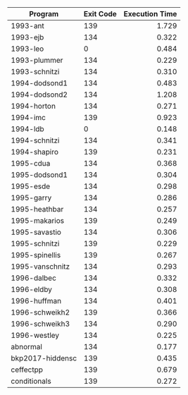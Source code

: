 | Program | Exit Code | Execution Time |
| ------- |:--------- | --------------:|
| 1993-ant | 139 | 1.729 |
| 1993-ejb | 134 | 0.322 |
| 1993-leo | 0 | 0.484 |
| 1993-plummer | 134 | 0.229 |
| 1993-schnitzi | 134 | 0.310 |
| 1994-dodsond1 | 134 | 0.483 |
| 1994-dodsond2 | 134 | 1.208 |
| 1994-horton | 134 | 0.271 |
| 1994-imc | 139 | 0.923 |
| 1994-ldb | 0 | 0.148 |
| 1994-schnitzi | 134 | 0.341 |
| 1994-shapiro | 139 | 0.231 |
| 1995-cdua | 134 | 0.368 |
| 1995-dodsond1 | 134 | 0.304 |
| 1995-esde | 134 | 0.298 |
| 1995-garry | 134 | 0.286 |
| 1995-heathbar | 134 | 0.257 |
| 1995-makarios | 139 | 0.249 |
| 1995-savastio | 134 | 0.306 |
| 1995-schnitzi | 139 | 0.229 |
| 1995-spinellis | 139 | 0.267 |
| 1995-vanschnitz | 134 | 0.293 |
| 1996-dalbec | 134 | 0.332 |
| 1996-eldby | 134 | 0.308 |
| 1996-huffman | 134 | 0.401 |
| 1996-schweikh2 | 139 | 0.366 |
| 1996-schweikh3 | 134 | 0.290 |
| 1996-westley | 134 | 0.225 |
| abnormal | 134 | 0.177 |
| bkp2017-hiddensc | 139 | 0.435 |
| ceffectpp | 139 | 0.679 |
| conditionals | 139 | 0.272 |
